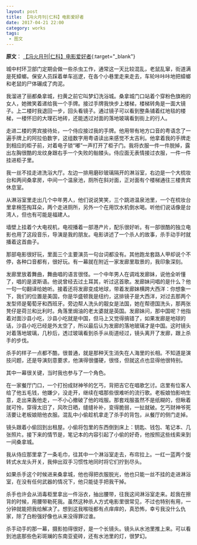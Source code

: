 ```yaml
---
layout: post
title: 【冯火月刊|仁科】电影爱好者
date: 2017-04-21 22:00
category: works
tags:
 - 图文
---
```

**原文**：
[【冯火月刊|仁科】电影爱好者](https://mp.weixin.qq.com/s?__biz=MjM5MzExODExNA==&mid=2654163419&idx=2&sn=8632fc8f35561735a51be44e212e2bd6&scene=21#wechat_redirect){:target="_blank"}

城中村环卫部门定期会做一些杀虫工作，通常这一天比较混乱，老鼠乱窜，街道满是死蟑螂。保安人员踩着单车巡逻，在各个小巷里走来走去，车轮咔咔咔地把蟑螂和老鼠的尸体碾成了肉泥。

我溜进了丽都桑拿城，扫黄之前它叫梦幻洗浴城。桑拿城门口站着个穿粉色旗袍的女人，她微笑着递给我一个手牌。接过手牌我快步上楼梯，楼梯转角是一面大镜子。上二楼时我退回一步，回头看镜子。通过镜子可以看到整条铺着红地毯的楼梯，一楼怀旧的大理石地砖，还能透过对面的落地玻璃看到街上的行人。

走进二楼的男宾接待处，一个侍应接过我的手牌。他用带有地方口音的粤语念了一遍手牌上的阿拉伯数字，这组数字用粤语读出来感觉不太吉利。他拿着我的手牌走到相应的柜子前，对着电子锁“嘟”一声打开了柜子门。我将衣服一件一件脱掉，露出左胸很酷的龙纹身跟右手一个失败的骷髅头。侍应面无表情接过衣服，一件一件挂进柜子里。

我一丝不挂走进洗浴大厅。左边一排用磨砂玻璃隔开的淋浴室，右边是一个大梳妆台和两间桑拿房，中间一个温泉池，厕所在斜对面，正对面有个楼梯通往三楼贵宾休息室。

从淋浴室里走出几个中年男人，他们说说笑笑，三个跳进温泉池里，一个在梳妆台里拿棉签掏耳朵，两个走进厕所，另外一个在用饮水机倒水喝。听他们说话像是台湾人，但也有可能是福建人。

墙壁上挂着个大电视机，电视播着一部港产片，配乐很好听。有一部很酷的独立电影也用了这段音乐，导演是我的朋友。电影讲述了一个杀人的故事，杀手动手时就播着这首曲子。

那部电影很好玩，里面三个主要演员一句台词都没有。其他跑龙套路人甲却说个不停，各种口音都有，很好玩。有一幕就在附近一家发廊里取景的，我印象深刻。

发廊里放着舞曲，舞曲唱的语言很怪。一个中年男人在调戏发廊妹，说他全听懂了，唱的是波斯语。他说曾经去过土耳其，听过这首歌。发廊妹问唱的是什么？他一句一句翻译给她听。接着还将发廊变成地球，带着发廊妹横跨大西洋：你想象一下，我们的位置是美国，你是华盛顿我是纽约，这排镜子是大西洋，对过去那两个发型师是葡萄牙和西班牙。旁边帮人洗头的靓女是法国，她在帮德国洗头，那两张凳仔是荷兰和比利时。角落里焗油的老太婆就是英国。发廊妹问，那中国呢？他指着对面沙县小吃，沙县小吃就是中国，但马上又觉得搞错了，如果发廊是地球的话，沙县小吃已经是外太空了，所以最后认为发廊的落地玻璃才是中国。这时镜头对着落地玻璃，几秒后，透过玻璃看到杀手从街道经过，镜头离开了发廊，跟上杀手的步伐。

杀手的样子一点都不酷，很普通，就是那种天生消失在人海里的长相。不知道是演技问题，还是导演刻意要求，他演得很僵硬，很怪，但就这点也显得他很特别。

其中一幕很关键，当时我也参与了一个角色。

在一家餐厅门口，一个打扮成财神爷的乞丐，背把吉它在唱歌乞讨。店里有位客人给了他五毛钱，他嫌少，没走开，继续在唱那些很难听的流行歌。老板娘怕影响生意，走出来轰他走，一不小心撤破了他的戏服。那套戏服虽然不是纸糊的，但瞅着就可怜，穿得太旧了，风吹日晒，缝缝补补，变得脆弱，一扯就破。乞丐财神爷死活要让老板娘赔他衣服。混乱中小偷趁机拿走了杀手的背包，从餐厅的侧门走掉。

镜头跟着小偷回到出租屋。小偷将包里的东西倒到床上：钥匙、钱包、笔记本、几张照片。接下来的情节是，笔记本的内容引起了小偷的好奇，他按照这些线索来到一间桑拿城。

我从侍应那里拿了一条毛巾，往其中一个淋浴室走去，布帘拉上。一红一蓝两个旋转式水龙头开关，我伸出双手习惯性地同时将它们拧到尽头。

 如果杀手这个时候进来桑拿城，他也得把衣服脱光，他也只能一丝不挂的走进淋浴室，在没有任何武器的情况下，他只能徒手把我干掉。

 杀手也许会从消毒柜里拿出一件浴衣，抽出腰带，往我这间淋浴室走来。趁我在擦背的时候，用腰带勒死我。虽然这种杀人方式电影里很常见，不过也特别有用，一分钟就能把我给解决了。想到这我喉咙都有点痒痒的，真恐怖，幸亏我没什么仇家，除了白粉强好像也从来没得罪过谁。

 杀手动手的那一幕，摄影拍得很好，是一个长镜头。镜头从水池里推上来。可以看到池底那些色彩斑斓的东南亚瓷砖，还有水池里的灯，很梦幻。
